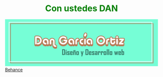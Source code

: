 <body>
<h1 align="center" style="color: #008000">Con ustedes DAN</h1>
<img src="img/banner git.jpg"></img>
<a href="https://www.behance.net/danielgarca10" target="_blank">Behance</a>
<!--
**Dan6090/Dan6090** is a ✨ _special_ ✨ repository because its `README.md` (this file) appears on your GitHub profile.

Here are some ideas to get you started:

- 🔭 I’m currently working on ...
- 🌱 I’m currently learning ...
- 👯 I’m looking to collaborate on ...
- 🤔 I’m looking for help with ...
- 💬 Ask me about ...
- 📫 How to reach me: ...
- 😄 Pronouns: ...
- ⚡ Fun fact: ...
-->
</body>
